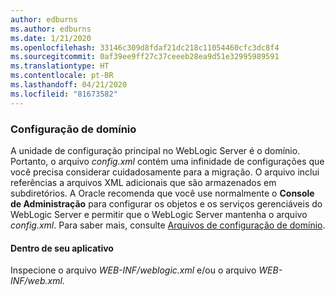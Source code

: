```yaml
---
author: edburns
ms.author: edburns
ms.date: 1/21/2020
ms.openlocfilehash: 33146c309d8fdaf21dc218c11054460cfc3dc8f4
ms.sourcegitcommit: 0af39ee9ff27c37ceeeb28ea9d51e32995989591
ms.translationtype: HT
ms.contentlocale: pt-BR
ms.lasthandoff: 04/21/2020
ms.locfileid: "81673582"
---
```

### <a name="domain-configuration"></a>Configuração de domínio

A unidade de configuração principal no WebLogic Server é o domínio. Portanto, o arquivo *config.xml* contém uma infinidade de configurações que você precisa considerar cuidadosamente para a migração. O arquivo inclui referências a arquivos XML adicionais que são armazenados em subdiretórios. A Oracle recomenda que você use normalmente o **Console de Administração** para configurar os objetos e os serviços gerenciáveis do WebLogic Server e permitir que o WebLogic Server mantenha o arquivo *config.xml*. Para saber mais, consulte [Arquivos de configuração de domínio](https://docs.oracle.com/en/middleware/fusion-middleware/weblogic-server/12.2.1.4/domcf/config_files.html).

#### <a name="inside-your-application"></a>Dentro de seu aplicativo

Inspecione o arquivo *WEB-INF/weblogic.xml* e/ou o arquivo *WEB-INF/web.xml*.
